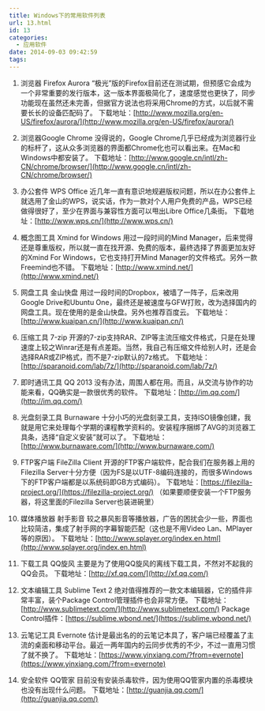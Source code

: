 ```yaml
---
title: Windows下的常用软件列表
url: 13.html
id: 13
categories:
  - 应用软件
date: 2014-09-03 09:42:59
tags:
---
```


1.  浏览器 Firefox Aurora “极光”版的Firefox目前还在测试期，但预感它会成为一个非常重要的发行版本，这一版本界面极简化了，速度感觉也更快了，同步功能现在虽然还未完善，但据官方说法也将采用Chrome的方式，以后就不需要长长的设备匹配码了。 下载地址：[http://www.mozilla.org/en-US/firefox/aurora/](http://www.mozilla.org/en-US/firefox/aurora/)
2.  浏览器Google Chrome 没得说的，Google Chrome几乎已经成为浏览器行业的标杆了，这从众多浏览器的界面都Chrome化也可以看出来。在Mac和Windows中都安装了。 下载地址：[http://www.google.cn/intl/zh-CN/chrome/browser/](http://www.google.cn/intl/zh-CN/chrome/browser/)

1.  办公套件 WPS Office 近几年一直有意识地规避版权问题，所以在办公套件上就选用了金山的WPS，说实话，作为一款对个人用户免费的产品，WPS已经做得很好了，至少在界面与兼容性方面可以甩出Libre Office几条街。 下载地址：[http://www.wps.cn/](http://www.wps.cn/)
2.  概念图工具 Xmind for Windows 用过一段时间的Mind Manager，后来觉得还是尊重版权，所以就一直在找开源、免费的版本，最终选择了界面更加友好的Xmind For Windows，它也支持打开Mind Manager的文件格式。另外一款Freemind也不错。 下载地址：[http://www.xmind.net/](http://www.xmind.net/)
3.  网盘工具 金山快盘 用过一段时间的Dropbox，被墙了一阵子，后来改用Google Drive和Ubuntu One，最终还是被速度与GFW打败，改为选择国内的网盘工具。现在使用的是金山快盘。另外也推荐百度云。 下载地址：[http://www.kuaipan.cn/](http://www.kuaipan.cn/)
4.  压缩工具 7-zip 开源的7-zip支持RAR、ZIP等主流压缩文件格式，只是在处理速度上较之Winrar还是有点差距。当然，我自己有压缩文件给别人时，还是会选择RAR或ZIP格式，而不是7-zip默认的7z格式。 下载地址：[http://sparanoid.com/lab/7z/](http://sparanoid.com/lab/7z/)
5.  即时通讯工具 QQ 2013 没有办法，周围人都在用。而且，从交流与协作的功能来看，QQ确实是一款很优秀的软件。 下载地址：[http://im.qq.com/](http://im.qq.com/)
6.  光盘刻录工具 Burnaware 十分小巧的光盘刻录工具，支持ISO镜像创建，我就是用它来处理每个学期的课程教学资料的。安装程序捆绑了AVG的浏览器工具条，选择“自定义安装”就可以了。 下载地址：[http://www.burnaware.com/](http://www.burnaware.com/)
7.  FTP客户端 FileZilla Client 开源的FTP客户端软件，配合我们在服务器上用的Filezilla Server十分方便（因为FS是以UTF-8编码连接的，而很多Windows下的FTP客户端都是以系统码即GB方式编码）。 下载地址：[https://filezilla-project.org/](https://filezilla-project.org/) （如果要顺便安装一个FTP服务器，将这里面的Filezilla Server也装进碗里）
8.  媒体播放器 射手影音 较之暴风影音等播放器，广告的困扰会少一些，界面也比较简洁，集成了射手网的字幕智能匹配（这也是不用Video Lan、MPlayer等的原因）。 下载地址：[http://www.splayer.org/index.en.html](http://www.splayer.org/index.en.html)
9.  下载工具 QQ旋风 主要是为了使用QQ旋风的离线下载工具，不然对不起我的QQ会员。 下载地址：[http://xf.qq.com/](http://xf.qq.com/)
10.  文本编辑工具 Sublime Text 2 绝对值得推荐的一款文本编辑器，它的插件非常丰富，装个Package Control管理插件也会非常方便。 下载地址：[http://www.sublimetext.com/](http://www.sublimetext.com/) Package Control插件：[https://sublime.wbond.net/](https://sublime.wbond.net/)
11.  云笔记工具 Evernote 估计是最出名的的云笔记本具了，客户端已经覆盖了主流的桌面和移动平台。最近一两年国内的云同步优秀的不少，不过一直用习惯了就不换了。 下载地址：[https://www.yinxiang.com/?from=evernote](https://www.yinxiang.com/?from=evernote)
12.  安全软件 QQ管家 目前没有安装杀毒软件，因为使用QQ管家内置的杀毒模块也没有出现什么问题。 下载地址：[http://guanjia.qq.com/](http://guanjia.qq.com/)